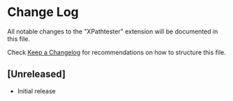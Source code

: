 # Change Log

All notable changes to the "XPathtester" extension will be documented in this file.

Check [Keep a Changelog](http://keepachangelog.com/) for recommendations on how to structure this file.

## [Unreleased]

- Initial release
